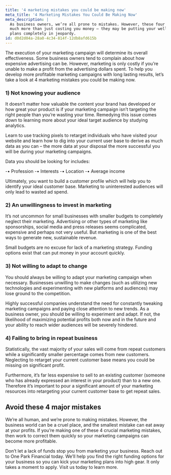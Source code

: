 ```yaml
---
title: '4 marketing mistakes you could be making now'
meta_title: '4 Marketing Mistakes You Could Be Making Now'
meta_description: |
  As business owners, we’re all prone to mistakes. However, these four mistakes could be doing
  much more than just costing you money – they may be putting your well laid out marketing
  plans completely in jeopardy.
id: d0d2d04a-28a0-4c34-814f-12db8afd615b
---
```

The execution of your marketing campaign will determine its overall effectiveness. Some
business owners tend to complain about how expensive advertising can be. However, marketing
is only costly if you’re unable to make a profit from the advertising dollars spent. To help you
develop more profitable marketing campaigns with long lasting results, let’s take a look at 4
marketing mistakes you could be making now.

### 1) Not knowing your audience

It doesn’t matter how valuable the content your brand has developed or how great your product
is if your marketing campaign isn’t targeting the right people than you’re wasting your time.
Remedying this issue comes down to learning more about your ideal target audience by studying
analytics.

Learn to use tracking pixels to retarget individuals who have visited your website and learn how
to dig into your current user base to derive as much data as you can – the more data at your
disposal the more successful you will be during your marketing campaigns.

Data you should be looking for includes:

-• Profession
-• Interests
-• Location
-• Average income

Ultimately, you want to build a customer profile which will help you to identify your ideal
customer base. Marketing to uninterested audiences will only lead to wasted ad spend.

### 2) An unwillingness to invest in marketing

It’s not uncommon for small businesses with smaller budgets to completely neglect their
marketing. Advertising or other types of marketing like sponsorships, social media and press
releases seems complicated, expensive and perhaps not very useful. But marketing is one of the
best ways to generate new, sustainable revenue.

Small budgets are no excuse for lack of a marketing strategy. Funding options exist that can put
money in your account quickly.

### 3) Not willing to adapt to change

You should always be willing to adapt your marketing campaign when necessary. Businesses
unwilling to make changes (such as utilizing new technologies and experimenting with new
platforms and audiences) may lose ground to the competition.

Highly successful companies understand the need for constantly tweaking marketing campaigns
and paying close attention to new trends. As a business owner, you should be willing to
experiment and adapt. If not, the likelihood of maximizing potential profits both now and in the
future and your ability to reach wider audiences will be severely hindered.

### 4) Failing to bring in repeat business

Statistically, the vast majority of your sales will come from repeat customers while a
significantly smaller percentage comes from new customers. Neglecting to retarget your current
customer base means you could be missing on significant profit.

Furthermore, it’s far less expensive to sell to an existing customer (someone who has already
expressed an interest in your product) than to a new one. Therefore it’s important to pour a
significant amount of your marketing resources into retargeting your current customer base to get
repeat sales.

## Avoid these 4 major mistakes

We’re all human, and we’re prone to making mistakes. However, the business world can be a
cruel place, and the smallest mistake can eat away at your profits. If you’re making one of these
4 crucial marketing mistakes, then work to correct them quickly so your marketing campaigns
can become more profitable.

Don’t let a lack of funds stop you from marketing your business. Reach out to One Park
Financial today. We’ll help you find the right funding options for your business so you can kick
your marketing plans into high gear. It only takes a moment to apply. Visit us today to learn
more.